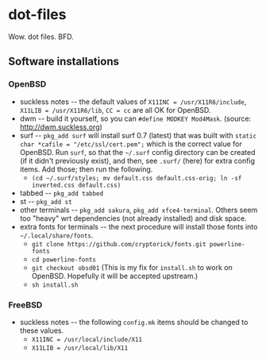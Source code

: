 # dot-files

Wow.  dot files.  BFD.

## Software installations

### OpenBSD

- suckless notes -- the default values of `X11INC = /usr/X11R6/include`, `X11LIB = /usr/X11R6/lib`, `CC = cc` are all OK for OpenBSD.
- dwm -- build it yourself, so you can `#define MODKEY Mod4Mask`. (source: http://dwm.suckless.org)
- surf -- `pkg_add surf` will install surf 0.7 (latest) that was built with `static char *cafile = "/etc/ssl/cert.pem";` which is the correct value for OpenBSD.  Run `surf`, so that the `~/.surf` config directory can be created (if it didn't previously exist), and then, see `.surf/` (here) for extra config items. Add those; then run the following.
  - `(cd ~/.surf/styles; mv default.css default.css-orig; ln -sf inverted.css default.css)`
- tabbed -- `pkg_add tabbed`
- st -- `pkg_add st`
- other terminals -- `pkg_add sakura`, `pkg_add xfce4-terminal`. Others seem too "heavy" wrt dependencies (not already installed) and disk space.
- extra fonts for terminals -- the next procedure will install those fonts into `~/.local/share/fonts`.
  - `git clone https://github.com/cryptorick/fonts.git powerline-fonts`
  - `cd powerline-fonts`
  - `git checkout obsd01` (This is my fix for `install.sh` to work on OpenBSD. Hopefully it will be accepted upstream.)
  - `sh install.sh`

### FreeBSD

- suckless notes -- the following `config.mk` items should be changed to these values.
  - `X11INC = /usr/local/include/X11`
  - `X11LIB = /usr/local/lib/X11`
